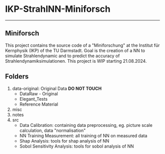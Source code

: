 # IKP-StrahlNN-Miniforsch

---

## Miniforsch

This project contains the source code of a "Miniforschung" at the Institut für Kernphysik (IKP) of the TU Darmstadt. Goal is the creation of a NN to simulate Strahlendynamic and to predict the accuracy of Strahlendynamiksimulationen. This project is WIP starting 21.08.2024.





## Folders
1. data-original: Original Data  **DO NOT TOUCH**
    - DataRaw - Original
    - Elegant_Tests
    - Reference Material
2. misc
3. notes
4. src
    - Data Calibration: containing data preprocessing, eg. picture scale calculation, data "normalisation"
    - NN Training Measurement: all training of NN on measured data
    - Shap Analysis: tools for shap analysis of NN
    - Sobol Sensitivity Analysis: tools for sobol analysis of NN











